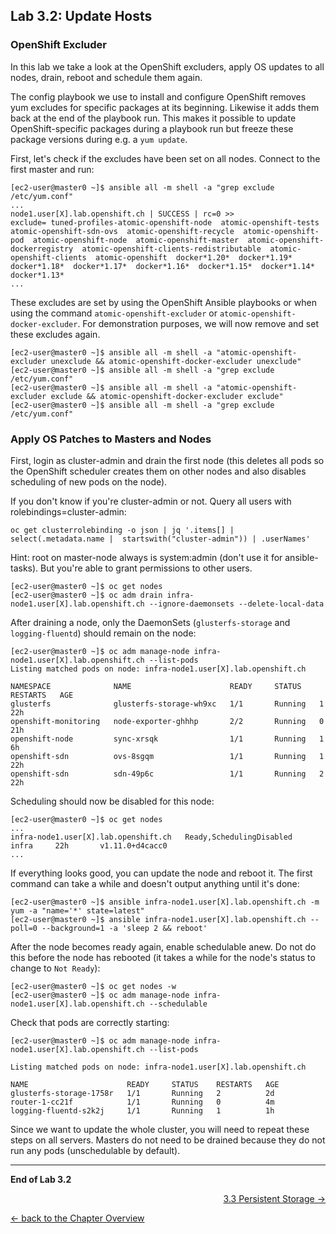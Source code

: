 ## Lab 3.2: Update Hosts

### OpenShift Excluder
In this lab we take a look at the OpenShift excluders, apply OS updates to all nodes, drain, reboot and schedule them again.

The config playbook we use to install and configure OpenShift removes yum excludes for specific packages at its beginning. Likewise it adds them back at the end of the playbook run. This makes it possible to update OpenShift-specific packages during a playbook run but freeze these package versions during e.g. a `yum update`.

First, let's check if the excludes have been set on all nodes. Connect to the first master and run:
```
[ec2-user@master0 ~]$ ansible all -m shell -a "grep exclude /etc/yum.conf"
...
node1.user[X].lab.openshift.ch | SUCCESS | rc=0 >>
exclude= tuned-profiles-atomic-openshift-node  atomic-openshift-tests  atomic-openshift-sdn-ovs  atomic-openshift-recycle  atomic-openshift-pod  atomic-openshift-node  atomic-openshift-master  atomic-openshift-dockerregistry  atomic-openshift-clients-redistributable  atomic-openshift-clients  atomic-openshift  docker*1.20*  docker*1.19*  docker*1.18*  docker*1.17*  docker*1.16*  docker*1.15*  docker*1.14*  docker*1.13*
...
```

These excludes are set by using the OpenShift Ansible playbooks or when using the command `atomic-openshift-excluder` or `atomic-openshift-docker-excluder`. For demonstration purposes, we will now remove and set these excludes again.

```
[ec2-user@master0 ~]$ ansible all -m shell -a "atomic-openshift-excluder unexclude && atomic-openshift-docker-excluder unexclude"
[ec2-user@master0 ~]$ ansible all -m shell -a "grep exclude /etc/yum.conf"
[ec2-user@master0 ~]$ ansible all -m shell -a "atomic-openshift-excluder exclude && atomic-openshift-docker-excluder exclude"
[ec2-user@master0 ~]$ ansible all -m shell -a "grep exclude /etc/yum.conf"
```


### Apply OS Patches to Masters and Nodes

First, login as cluster-admin and drain the first node (this deletes all pods so the OpenShift scheduler creates them on other nodes and also disables scheduling of new pods on the node).

If you don't know if you're cluster-admin or not.
Query all users with rolebindings=cluster-admin:
```
oc get clusterrolebinding -o json | jq '.items[] | select(.metadata.name |  startswith("cluster-admin")) | .userNames'
```

Hint: root on master-node always is system:admin (don't use it for ansible-tasks). But you're able to grant permissions to other users.

```
[ec2-user@master0 ~]$ oc get nodes
[ec2-user@master0 ~]$ oc adm drain infra-node1.user[X].lab.openshift.ch --ignore-daemonsets --delete-local-data
```

After draining a node, only the DaemonSets (`glusterfs-storage` and `logging-fluentd`) should remain on the node:
```
[ec2-user@master0 ~]$ oc adm manage-node infra-node1.user[X].lab.openshift.ch --list-pods
Listing matched pods on node: infra-node1.user[X].lab.openshift.ch

NAMESPACE              NAME                      READY     STATUS    RESTARTS   AGE
glusterfs              glusterfs-storage-wh9xc   1/1       Running   1          22h
openshift-monitoring   node-exporter-ghhhp       2/2       Running   0          21h
openshift-node         sync-xrsqk                1/1       Running   1          6h
openshift-sdn          ovs-8sgqm                 1/1       Running   1          22h
openshift-sdn          sdn-49p6c                 1/1       Running   2          22h
```

Scheduling should now be disabled for this node:
```
[ec2-user@master0 ~]$ oc get nodes
...
infra-node1.user[X].lab.openshift.ch   Ready,SchedulingDisabled   infra     22h       v1.11.0+d4cacc0
...

```

If everything looks good, you can update the node and reboot it. The first command can take a while and doesn't output anything until it's done:
```
[ec2-user@master0 ~]$ ansible infra-node1.user[X].lab.openshift.ch -m yum -a "name='*' state=latest"
[ec2-user@master0 ~]$ ansible infra-node1.user[X].lab.openshift.ch --poll=0 --background=1 -a 'sleep 2 && reboot'
```

After the node becomes ready again, enable schedulable anew. Do not do this before the node has rebooted (it takes a while for the node's status to change to `Not Ready`):
```
[ec2-user@master0 ~]$ oc get nodes -w
[ec2-user@master0 ~]$ oc adm manage-node infra-node1.user[X].lab.openshift.ch --schedulable
```

Check that pods are correctly starting:
```
[ec2-user@master0 ~]$ oc adm manage-node infra-node1.user[X].lab.openshift.ch --list-pods

Listing matched pods on node: infra-node1.user[X].lab.openshift.ch

NAME                      READY     STATUS    RESTARTS   AGE
glusterfs-storage-1758r   1/1       Running   2          2d
router-1-cc21f            1/1       Running   0          4m
logging-fluentd-s2k2j     1/1       Running   1          1h
```

Since we want to update the whole cluster, you will need to repeat these steps on all servers. Masters do not need to be drained because they do not run any pods (unschedulable by default).

---

**End of Lab 3.2**

<p width="100px" align="right"><a href="33_persistent_storage.md">3.3 Persistent Storage →</a></p>

[← back to the Chapter Overview](30_daily_business.md)
